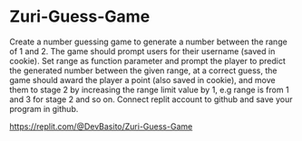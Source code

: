 # Zuri-Guess-Game
Create a number guessing game to generate a number between the range of 1 and 2. The game should prompt users for their username (saved in cookie).
Set range as function parameter and prompt the player to predict the generated number between the given range, at a correct guess, the game should award the player a point (also saved in cookie), and move them to stage 2 by increasing the range limit value by 1, e.g range is from 1 and 3 for stage 2 and so on. Connect replit account to github and save your program in github.

https://replit.com/@DevBasito/Zuri-Guess-Game
